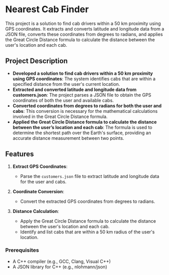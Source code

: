 # Nearest Cab Finder

This project is a solution to find cab drivers within a 50 km proximity using GPS coordinates. It extracts and converts latitude and longitude data from a JSON file, converts these coordinates from degrees to radians, and applies the Great Circle Distance formula to calculate the distance between the user's location and each cab.

## Project Description

- **Developed a solution to find cab drivers within a 50 km proximity using GPS coordinates**: The system identifies cabs that are within a specified distance from the user's current location.
- **Extracted and converted latitude and longitude data from customers.json**: The project parses a JSON file to obtain the GPS coordinates of both the user and available cabs.
- **Converted coordinates from degrees to radians for both the user and cabs**: This conversion is necessary for the mathematical calculations involved in the Great Circle Distance formula.
- **Applied the Great Circle Distance formula to calculate the distance between the user’s location and each cab**: The formula is used to determine the shortest path over the Earth's surface, providing an accurate distance measurement between two points.

## Features

1. **Extract GPS Coordinates**: 
   - Parse the `customers.json` file to extract latitude and longitude data for the user and cabs.

2. **Coordinate Conversion**: 
   - Convert the extracted GPS coordinates from degrees to radians.

3. **Distance Calculation**: 
   - Apply the Great Circle Distance formula to calculate the distance between the user's location and each cab.
   - Identify and list cabs that are within a 50 km radius of the user's location.

### Prerequisites

- A C++ compiler (e.g., GCC, Clang, Visual C++)
- A JSON library for C++ (e.g., nlohmann/json)


